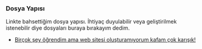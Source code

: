 ### Dosya Yapısı

Linkte bahsettiğim dosya yapısı. İhtiyaç duyulabilir veya geliştirilmek istenebilir diye dosyaları buraya bırakayım dedim.

- [Birçok şey öğrendim ama web sitesi oluşturamıyorum kafam çok karışık!](bilgim-var-proje-olustururken-kafam-karisiyor/bilgim-var-proje-olustururken-kafam-karisiyor.md)
